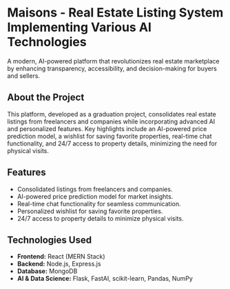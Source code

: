 # Maisons - Real Estate Listing System Implementing Various AI Technologies   
A modern, AI-powered platform that revolutionizes real estate marketplace by enhancing transparency, accessibility, and decision-making for buyers and sellers.

## About the Project  
This platform, developed as a graduation project, consolidates real estate listings from freelancers and companies while incorporating advanced AI and personalized features. Key highlights include an AI-powered price prediction model, a wishlist for saving favorite properties, real-time chat functionality, and 24/7 access to property details, minimizing the need for physical visits.


## Features  
- Consolidated listings from freelancers and companies.  
- AI-powered price prediction model for market insights.  
- Real-time chat functionality for seamless communication.  
- Personalized wishlist for saving favorite properties.  
- 24/7 access to property details to minimize physical visits.


## Technologies Used  
- **Frontend:** React (MERN Stack)  
- **Backend:** Node.js, Express.js  
- **Database:** MongoDB  
- **AI & Data Science:** Flask, FastAI, scikit-learn, Pandas, NumPy  


